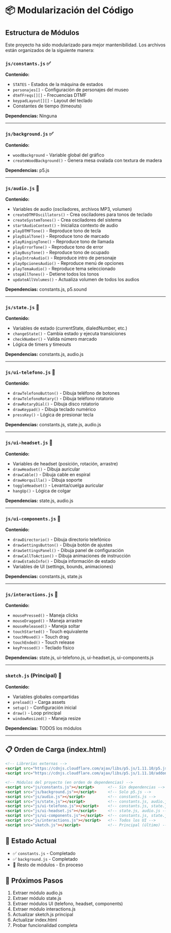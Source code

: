 # 📦 Modularización del Código

## Estructura de Módulos

Este proyecto ha sido modularizado para mejor mantenibilidad. Los archivos están organizados de la siguiente manera:

### `js/constants.js` ✅
**Contenido:**
- `STATES` - Estados de la máquina de estados
- `personajes[]` - Configuración de personajes del museo
- `dtmfFreqs[][]` - Frecuencias DTMF
- `keypadLayout[][]` - Layout del teclado
- Constantes de tiempo (timeouts)

**Dependencias:** Ninguna

---

### `js/background.js` ✅
**Contenido:**
- `woodBackground` - Variable global del gráfico
- `createWoodBackground()` - Genera mesa ovalada con textura de madera

**Dependencias:** p5.js

---

### `js/audio.js` 🔄
**Contenido:**
- Variables de audio (osciladores, archivos MP3, volumen)
- `createDTMFOscillators()` - Crea osciladores para tonos de teclado
- `createSystemTones()` - Crea osciladores del sistema
- `startAudioContext()` - Inicializa contexto de audio
- `playDTMFTone()` - Reproduce tono de tecla
- `playDialTone()` - Reproduce tono de marcado
- `playRingingTone()` - Reproduce tono de llamada
- `playErrorTone()` - Reproduce tono de error
- `playBusyTone()` - Reproduce tono de ocupado
- `playIntroAudio()` - Reproduce intro de personaje
- `playOpcionesAudio()` - Reproduce menú de opciones
- `playTemaAudio()` - Reproduce tema seleccionado
- `stopAllTones()` - Detiene todos los tonos
- `updateAllVolumes()` - Actualiza volumen de todos los audios

**Dependencias:** constants.js, p5.sound

---

### `js/state.js` 🔄
**Contenido:**
- Variables de estado (currentState, dialedNumber, etc.)
- `changeState()` - Cambia estado y ejecuta transiciones
- `checkNumber()` - Valida número marcado
- Lógica de timers y timeouts

**Dependencias:** constants.js, audio.js

---

### `js/ui-telefono.js` 🔄
**Contenido:**
- `drawTelefonoButton()` - Dibuja teléfono de botones
- `drawTelefonoRotary()` - Dibuja teléfono rotatorio
- `drawRotaryDial()` - Dibuja disco rotatorio
- `drawKeypad()` - Dibuja teclado numérico
- `pressKey()` - Lógica de presionar tecla

**Dependencias:** constants.js, state.js, audio.js

---

### `js/ui-headset.js` 🔄
**Contenido:**
- Variables de headset (posición, rotación, arrastre)
- `drawHeadset()` - Dibuja auricular
- `drawCable()` - Dibuja cable en espiral
- `drawHorquilla()` - Dibuja soporte
- `toggleHeadset()` - Levanta/cuelga auricular
- `hangUp()` - Lógica de colgar

**Dependencias:** state.js, audio.js

---

### `js/ui-components.js` 🔄
**Contenido:**
- `drawDirectorio()` - Dibuja directorio telefónico
- `drawSettingsButton()` - Dibuja botón de ajustes
- `drawSettingsPanel()` - Dibuja panel de configuración
- `drawCallToAction()` - Dibuja animaciones de instrucción
- `drawEstadoInfo()` - Dibuja información de estado
- Variables de UI (settings, bounds, animaciones)

**Dependencias:** constants.js, state.js

---

### `js/interactions.js` 🔄
**Contenido:**
- `mousePressed()` - Maneja clicks
- `mouseDragged()` - Maneja arrastre
- `mouseReleased()` - Maneja soltar
- `touchStarted()` - Touch equivalente
- `touchMoved()` - Touch drag
- `touchEnded()` - Touch release
- `keyPressed()` - Teclado físico

**Dependencias:** state.js, ui-telefono.js, ui-headset.js, ui-components.js

---

### `sketch.js` (Principal) 🔄
**Contenido:**
- Variables globales compartidas
- `preload()` - Carga assets
- `setup()` - Configuración inicial
- `draw()` - Loop principal
- `windowResized()` - Maneja resize

**Dependencias:** TODOS los módulos

---

## 📋 Orden de Carga (index.html)

```html
<!-- Librerías externas -->
<script src="https://cdnjs.cloudflare.com/ajax/libs/p5.js/1.11.10/p5.js"></script>
<script src="https://cdnjs.cloudflare.com/ajax/libs/p5.js/1.11.10/addons/p5.sound.js"></script>

<!-- Módulos del proyecto (en orden de dependencias) -->
<script src="js/constants.js"></script>      <!-- Sin dependencias -->
<script src="js/background.js"></script>     <!-- Solo p5.js -->
<script src="js/audio.js"></script>          <!-- constants.js -->
<script src="js/state.js"></script>          <!-- constants.js, audio.js -->
<script src="js/ui-telefono.js"></script>    <!-- constants.js, state.js, audio.js -->
<script src="js/ui-headset.js"></script>     <!-- state.js, audio.js -->
<script src="js/ui-components.js"></script>  <!-- constants.js, state.js -->
<script src="js/interactions.js"></script>   <!-- Todos los UI -->
<script src="sketch.js"></script>            <!-- Principal (último) -->
```

## 🎯 Estado Actual

- ✅ `constants.js` - Completado
- ✅ `background.js` - Completado
- 🔄 Resto de módulos - En proceso

## 🔧 Próximos Pasos

1. Extraer módulo audio.js
2. Extraer módulo state.js  
3. Extraer módulos UI (telefono, headset, components)
4. Extraer módulo interactions.js
5. Actualizar sketch.js principal
6. Actualizar index.html
7. Probar funcionalidad completa
